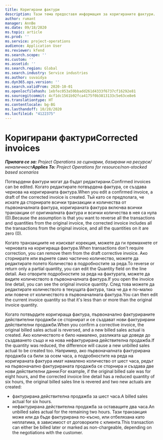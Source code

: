 ```yaml
---
title: Коригирани фактури
description: Тази тема предоставя информация за коригираните фактури.
author: rumant
manager: AnnBe
ms.date: 09/18/2020
ms.topic: article
ms.prod: ''
ms.service: project-operations
audience: Application User
ms.reviewer: kfend
ms.search.scope: ''
ms.custom: ''
ms.assetid: ''
ms.search.region: Global
ms.search.industry: Service industries
ms.author: suvaidya
ms.dyn365.ops.version: ''
ms.search.validFrom: 2020-10-01
ms.openlocfilehash: 1ebfec053a59bbadd261d4333f6737cf16292e81
ms.sourcegitcommit: 4cf1dc1561b92fca4175f0b3813133c5e63ce8e6
ms.translationtype: HT
ms.contentlocale: bg-BG
ms.lasthandoff: 10/28/2020
ms.locfileid: "4122375"
---
```

# <a name="corrected-invoices"></a><span data-ttu-id="02681-103">Коригирани фактури</span><span class="sxs-lookup"><span data-stu-id="02681-103">Corrected invoices</span></span>

<span data-ttu-id="02681-104">_**Прилага се за:** Project Operations за сценарии, базирани на ресурси/неналичност_</span><span class="sxs-lookup"><span data-stu-id="02681-104">_**Applies To:** Project Operations for resource/non-stocked based scenarios_</span></span>

<span data-ttu-id="02681-105">Потвърдени фактури могат да бъдат редактирани.</span><span class="sxs-lookup"><span data-stu-id="02681-105">Confirmed invoices can be edited.</span></span> <span data-ttu-id="02681-106">Когато редактирате потвърдена фактура, се създава чернова на коригираната фактура.</span><span class="sxs-lookup"><span data-stu-id="02681-106">When you edit a confirmed invoice, a draft of the corrected invoice is created.</span></span> <span data-ttu-id="02681-107">Тъй като се предполага, че искате да сторнирате всички транзакции и количества от първоначалната фактура, коригираната фактура включва всички транзакции от оригиналната фактура и всички количества в нея са нула (0).</span><span class="sxs-lookup"><span data-stu-id="02681-107">Because the assumption is that you want to reverse all the transactions and quantities from the original invoice, the corrected invoice includes all the transactions from the original invoice, and all the quantities on it are zero (0).</span></span>

<span data-ttu-id="02681-108">Когато транзакциите не изискват корекция, можете да ги премахнете от черновата на коригираща фактура.</span><span class="sxs-lookup"><span data-stu-id="02681-108">When transactions don't require correction, you can remove them from the draft corrective invoice.</span></span> <span data-ttu-id="02681-109">Ако сторнирате или върнете само частично количество, можете да редактирате полето Количество в подробностите за реда.</span><span class="sxs-lookup"><span data-stu-id="02681-109">To reverse or return only a partial quantity, you can edit the Quantity field on the line detail.</span></span> <span data-ttu-id="02681-110">Ако отворите подробностите за реда на фактурата, можете да видите количеството в първоначалната фактура.</span><span class="sxs-lookup"><span data-stu-id="02681-110">If you open the invoice line detail, you can see the original invoice quantity.</span></span> <span data-ttu-id="02681-111">След това можете да редактирате количеството в текущата фактура, така че да е по-малко или повече от количеството в първоначалната фактура.</span><span class="sxs-lookup"><span data-stu-id="02681-111">You can then edit the current invoice quantity so that it's less than or more than the original invoice quantity.</span></span>

<span data-ttu-id="02681-112">Когато потвърдите коригираща фактура, първоначално фактурираните действителни продажби се сторнират и се създават нови фактурирани действителни продажби.</span><span class="sxs-lookup"><span data-stu-id="02681-112">When you confirm a corrective invoice, the original billed sales actual is reversed, and a new billed sales actual is created.</span></span> <span data-ttu-id="02681-113">Ако количеството е било намалено, разликата ще доведе до създаването също и на нова нефактурирана действителна продажба.</span><span class="sxs-lookup"><span data-stu-id="02681-113">If the quantity was reduced, the difference will cause a new unbilled sales actual to be created too.</span></span> <span data-ttu-id="02681-114">Например, ако първоначалната фактурирана продажба са били за осем часа, а подробностите на реда на коригираната фактура имат намалено количество от шест часа, редът на първоначално фактурираната продажба се сторнира и създава две нови действителни данни:</span><span class="sxs-lookup"><span data-stu-id="02681-114">For example, if the original billed sale was for eight hours, and the corrected invoice line detail has a reduced quantity of six hours, the original billed sales line is revered and two new actuals are created:</span></span>

- <span data-ttu-id="02681-115">фактурирана действителна продажба за шест часа.</span><span class="sxs-lookup"><span data-stu-id="02681-115">A billed sales actual for six hours.</span></span>
- <span data-ttu-id="02681-116">нефактурирана действителна продажба за оставащите два часа.</span><span class="sxs-lookup"><span data-stu-id="02681-116">An unbilled sales actual for the remaining two hours.</span></span> <span data-ttu-id="02681-117">Тази транзакция може или да бъде фактурирана по-късно, или отбелязана като неплатима, в зависимост от договорките с клиента.</span><span class="sxs-lookup"><span data-stu-id="02681-117">This transaction can either be billed later or marked as non-chargeable, depending on the negotiations with the customer.</span></span>
